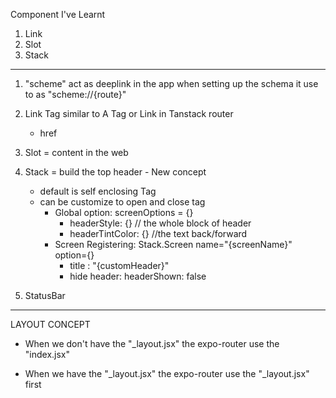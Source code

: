 Component I've Learnt

1. Link
2. Slot
3. Stack

---

1. "scheme" act as deeplink in the app
   when setting up the schema it use to as
   "scheme://{route}"

2. Link Tag similar to A Tag or Link in Tanstack router

   - href

3. Slot = content in the web
4. Stack = build the top header - New concept
   - default is self enclosing Tag
   - can be customize to open and close tag
     - Global option: screenOptions = {}
       - headerStyle: {} // the whole block of header
       - headerTintColor: {} //the text back/forward
     - Screen Registering: Stack.Screen name="{screenName}"
       option={}
       - title : "{customHeader}"
       - hide header: headerShown: false
5. StatusBar

---

LAYOUT CONCEPT

- When we don't have the "\_layout.jsx" the expo-router use the "index.jsx"

- When we have the "\_layout.jsx" the expo-router use the "\_layout.jsx" first
